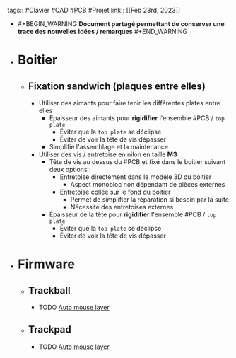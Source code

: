 tags:: #Clavier #CAD #PCB #Projet 
link:: 
[[Feb 23rd, 2023]]

- #+BEGIN_WARNING
  **Document partagé permettant de conserver une trace des nouvelles idées / remarques** 
  #+END_WARNING
- # Boitier
	- ## Fixation sandwich (plaques entre elles)
		- Utiliser des aimants pour faire tenir les différentes plates entre elles
			- Épaisseur des aimants pour **rigidifier** l'ensemble #PCB / `top plate`
				- Éviter que la `top plate` se déclipse
				- Éviter de voir la tête de vis dépasser
			- Simplifie l'assemblage et la maintenance
		- Utiliser des vis / entretoise en nilon en taille **M3**
			- Tête de vis au dessus du #PCB et fixé dans le boitier suivant deux options :
				- Entretoise directement dans le modèle 3D du boitier
					- Aspect monobloc non dépendant de pièces externes
				- Entretoise collée sur le fond du boitier
					- Permet de simplifier la réparation si besoin par la suite
					- Nécessite des entretoises externes
			- Épaisseur de la tête pour **rigidifier** l'ensemble #PCB / `top plate`
				- Éviter que la `top plate` se déclipse
				- Éviter de voir la tête de vis dépasser
- # Firmware
	- ## Trackball
		- TODO [Auto mouse layer](https://github.com/qmk/qmk_firmware/blob/master/docs/feature_pointing_device.md#automatic-mouse-layer-idpointing-device-auto-mouse)
	- ## Trackpad
		- TODO [Auto mouse layer](https://github.com/qmk/qmk_firmware/blob/master/docs/feature_pointing_device.md#automatic-mouse-layer-idpointing-device-auto-mouse)